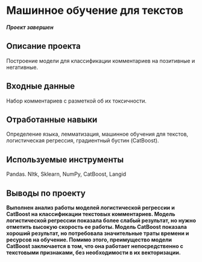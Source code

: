 #  Машинное обучение для текстов
***Проект завершен***
## Описание проекта
Построение модели для классификации комментариев на позитивные и негативные.
## Входные данные
Набор комментариев с разметкой об их токсичности.
## Отработанные навыки
Определение языка, лемматизация, машинное обучения для текстов, логистическая регрессия, градиентный бустин (CatBoost).
## Используемые инструменты
Pandas. Nltk, Sklearn, NumPy, CatBoost, Langid
## Выводы по проекту
**Выполнен анализ работы моделей логистической регрессии и CatBoost на классификации текстовых комментариев. Модель логистической регрессии показала более слабый результат, но нужно отметить высокую скорость ее работы. Модель CatBoost показала хороший результат, но потребовала значительные траты времени и ресурсов на обучение. Помимо этого, преимущество модели CatBoost заключается в том, что она работает непосредственно с текстовыми признаками, без необходимости в их векторизации.**
